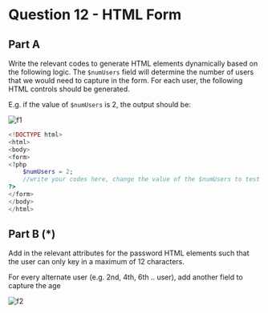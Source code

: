 # Question 12 - HTML Form

## Part A

Write the relevant codes to generate HTML elements dynamically based on the following logic. The `$numUsers` field will determine the number of users that we would need to capture in the form. For each user, the following HTML controls should be generated.

E.g. if the value of `$numUsers` is 2, the output should be:

![f1](https://i.imgur.com/cQYTMiF.png)

```php
<!DOCTYPE html>
<html>
<body>
<form>
<?php
    $numUsers = 2;
    //write your codes here, change the value of the $numUsers to test
?>
</form>
</body>
</html>
```

## Part B (*)

Add in the relevant attributes for the password HTML elements such that the user can only key in a maximum of 12 characters.

For every alternate user (e.g. 2nd, 4th, 6th .. user), add another field to capture the age

![f2](https://i.imgur.com/blfG5TQ.png)
